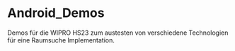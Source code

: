 # Android_Demos
 
Demos für die WIPRO HS23 zum austesten von verschiedene Technologien für eine Raumsuche Implementation.